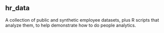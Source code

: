 ## hr_data

A collection of public and synthetic employee datasets, plus R scripts that analyze them, to help demonstrate how to do people analytics.
